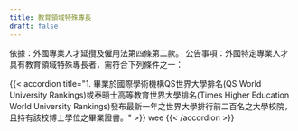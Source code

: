 ```yaml
---
title: 教育領域特殊專長
draft: false
---
```

依據：外國專業人才延攬及僱用法第四條第二款。
公告事項：外國特定專業人才具有教育領域特殊專長者，需符合下列條件之一：

{{< accordion title="1.	畢業於國際學術機構QS世界大學排名(QS World University Rankings)或泰晤士高等教育世界大學排名(Times Higher Education World University Rankings)發布最新一年之世界大學排行前二百名之大學校院，且持有該校博士學位之畢業證書。" >}}
wee
{{< /accordion >}}